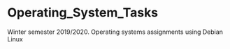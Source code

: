 # Operating_System_Tasks
Winter semester 2019/2020. Operating systems assignments using Debian Linux
